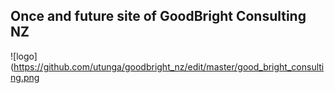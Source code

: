 ## Once and future site of GoodBright Consulting NZ

![logo](https://github.com/utunga/goodbright_nz/edit/master/good_bright_consulting.png
